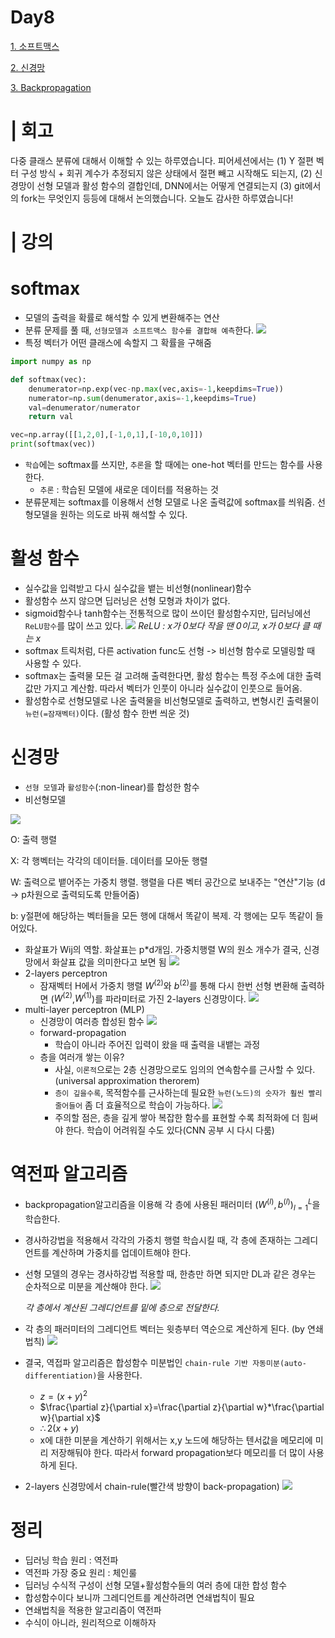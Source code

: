 # Day8


[1. 소프트맥스](#softmax)

[2. 신경망](#신경망)

[3. Backpropagation](#역전파-알고리즘)

# | 회고

다중 클래스 분류에 대해서 이해할 수 있는 하루였습니다. 피어세션에서는 (1) Y 절편 벡터 구성 방식 + 회귀 계수가 추정되지 않은 상태에서 절편 빼고 시작해도 되는지, (2) 신경망이 선형 모델과 활성 함수의 결합인데, DNN에서는 어떻게 연결되는지 (3) git에서의 fork는 무엇인지 등등에 대해서 논의했습니다. 오늘도 감사한 하루였습니다!

# | 강의

# softmax
* 모델의 출력을 확률로 해석할 수 있게 변환해주는 연산
* 분류 문제를 풀 때, `선형모델과 소프트맥스 함수를 결합해 예측`한다.
![](images/39.JPG)
* 특정 벡터가 어떤 클래스에 속할지 그 확률을 구해줌
```python
import numpy as np

def softmax(vec):
    denumerator=np.exp(vec-np.max(vec,axis=-1,keepdims=True))
    numerator=np.sum(denumerator,axis=-1,keepdims=True)
    val=denumerator/numerator
    return val

vec=np.array([[1,2,0],[-1,0,1],[-10,0,10]])
print(softmax(vec))
```
* `학습`에는 softmax를 쓰지만, `추론`을 할 때에는 one-hot 벡터를 만드는 함수를 사용한다.
    * `추론` : 학습된 모델에 새로운 데이터를 적용하는 것
* 분류문제는 softmax를 이용해서 선형 모델로 나온 출력값에 softmax를 씌워줌. 선형모델을 원하는 의도로 바꿔 해석할 수 있다.

# 활성 함수
* 실수값을 입력받고 다시 실수값을 뱉는 비선형(nonlinear)함수
* 활성함수 쓰지 않으면 딥러닝은 선형 모형과 차이가 없다.
* sigmoid함수나 tanh함수는 전통적으로 많이 쓰이던 활성함수지만, 딥러닝에선 `ReLU함수`를 많이 쓰고 있다.
![](images/40.JPG)
*ReLU : x가 0보다 작을 땐 0이고, x가 0보다 클 때는 x*
* softmax 트릭처럼, 다른 activation func도 선형 -> 비선형 함수로 모델링할 때 사용할 수 있다.
* softmax는 출력물 모든 걸 고려해 출력한다면, 활성 함수는 특정 주소에 대한 출력값만 가지고 계산함. 따라서 벡터가 인풋이 아니라 실수값이 인풋으로 들어옴. 
* 활성함수로 선형모델로 나온 출력물을 비선형모델로 출력하고, 변형시킨 출력물이 `뉴런(=잠재벡터)`이다. (활성 함수 한번 씌운 것)

# 신경망
* `선형 모델`과 `활성함수`(:non-linear)를 합성한 함수
* 비선형모델 

![](images/37.JPG)

O: 출력 행렬

X: 각 행벡터는 각각의 데이터들. 데이터를 모아둔 행렬

W: 출력으로 뱉어주는 가중치 행렬. 행렬을 다른 벡터 공간으로 보내주는 "연산"기능 (d -> p차원으로 출력되도록 만들어줌)

b: y절편에 해당하는 벡터들을 모든 행에 대해서 똑같이 복제. 각 행에는 모두 똑같이 들어있다.

* 화살표가 Wij의 역할. 화살표는 p*d개임. 가중치행렬 W의 원소 개수가 결국, 신경망에서 화살표 값을 의미한다고 보면 됨
![](images/38.JPG)
* 2-layers perceptron
    * 잠재벡터 H에서 가중치 행렬 $W^{(2)}$와 $b^{(2)}$를 통해 다시 한번 선형 변환해 출력하면 ($W^{(2)}$,$W^{(1)}$)를 파라미터로 가진 2-layers 신경망이다.
    ![](images/40.JPG)
* multi-layer perceptron (MLP)
    * 신경망이 여러층 합성된 함수
    ![](images/42.JPG)
    * forward-propagation
        * 학습이 아니라 주어진 입력이 왔을 때 출력을 내뱉는 과정
    * 층을 여러개 쌓는 이유?
        * 사실, `이론적`으로는 2층 신경망으로도 임의의 연속함수를 근사할 수 있다.(universal approximation therorem)
        * `층이 깊을수록`, 목적함수를 근사하는데 필요한 `뉴런(노드)의 숫자가 훨씬 빨리 줄어들어` 좀 더 효율적으로 학습이 가능하다.
        ![](images/43.JPG)
        * 주의할 점은, 층을 깊게 쌓아 복잡한 함수를 표현할 수록 최적화에 더 힘써야 한다. 학습이 어려워질 수도 있다(CNN 공부 시 다시 다룸)
    
# 역전파 알고리즘
* backpropagation알고리즘을 이용해 각 층에 사용된 패러미터 ${(W^{(l)},b^{(l)})}^{L}_{l=1}$을 학습한다.
* 경사하강법을 적용해서 각각의 가중치 행렬 학습시킬 때, 각 층에 존재하는 그레디언트를 계산하며 가중치를 업데이트해야 한다. 
* 선형 모델의 경우는 경사하강법 적용할 때, 한층만 하면 되지만 DL과 같은 경우는 순차적으로 미분을 계산해야 한다. 
![](images/44.JPG)

    *각 층에서 계산된 그레디언트를 밑에 층으로 전달한다.*
* 각 층의 패러미터의 그레디언트 벡터는 윗층부터 역순으로 계산하게 된다. (by 연쇄법칙)
![](images/45.JPG)
* 결국, 역접파 알고리즘은 합성함수 미분법인 `chain-rule 기반 자동미분(auto-differentiation)`을 사용한다.
    * $z={(x+y)^2}$
    * $\frac{\partial z}{\partial x}=\frac{\partial z}{\partial w}*\frac{\partial w}{\partial x}$
    * $\therefore 2(x+y)$
    * x에 대한 미분을 계산하기 위해서는 x,y 노드에 해당하는 텐서값을 메모리에 미리 저장해둬야 한다. 따라서 forward propagation보다 메모리를 더 많이 사용하게 된다. 
* 2-layers 신경망에서 chain-rule(빨간색 방향이 back-propagation)
![](images/46.JPG)

# 정리
* 딥러닝 학습 원리 : 역전파
* 역전파 가장 중요 원리 : 체인룰
* 딥러닝 수식적 구성이 선형 모델+활성함수들의 여러 층에 대한 합성 함수
* 합성함수이다 보니까 그레디언트를 계산하려면 연쇄법칙이 필요
* 연쇄법칙을 적용한 알고리즘이 역전파
* 수식이 아니라, 원리적으로 이해하자
